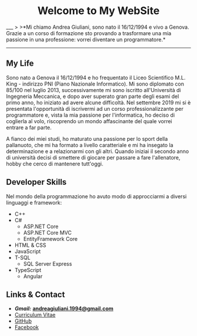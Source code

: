 <h1 align="center"> Welcome to My WebSite</h1>
___
>
>*Mi chiamo Andrea Giuliani, sono nato il 16/12/1994 e vivo a Genova. Grazie a un corso di formazione sto provando a trasformare una mia passione in una professione: vorrei diventare un programmatore.*

___

## My Life

Sono nato a Genova il 16/12/1994 e ho frequentato il Liceo Scientifico M.L. King - indirizzo PNI (Piano Nazionale Informatico). Mi sono diplomato con 85/100 nel luglio 2013, successivamente mi sono iscritto all'Università di Ingegneria Meccanica, e dopo aver superato gran parte degli esami del primo anno, ho iniziato ad avere alcune difficoltà. 
Nel settembre 2019 mi si è presentata l'opportunità di iscrivermi ad un corso professionalizzante per programmatore e, vista la mia passione per l'informatica, ho deciso di coglierla al volo, riscoprendo un mondo affascinante del quale vorrei entrare a far parte.

A fianco dei miei studi, ho maturato una passione per lo sport della pallanuoto, che mi ha formato a livello caratteriale e mi ha insegato la determinazione e a relazionarmi con gli altri. Quando iniziai il secondo anno di università decisi di smettere di giocare per passare a fare l'allenatore, hobby che cerco di mantenere tutt'oggi.

## Developer Skills

Nel mondo della programmazione ho avuto modo di approcciarmi a diversi linguaggi e framework:
- C++
- C#
  - ASP.NET Core
  - ASP.NET Core MVC
  - EntityFramework Core
- HTML & CSS
- JavaScript
- T-SQL
  - SQL Server Express
- TypeScript
  - Angular

## Links & Contact

- ***Gmail:*** **andreagiuliani.1994@gmail.com**
- [Curriculum Vitae](CurriculumVitae.md)
- [GitHub](https://github.com/AndreGiuliani94)
- [Facebook](https://it-it.facebook.com/andrea.giuliani.14268)
